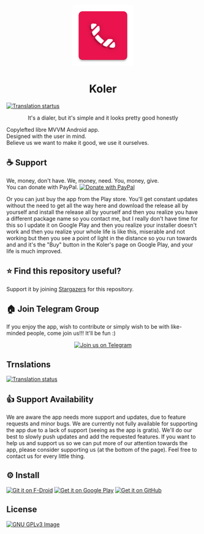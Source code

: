 <p align="center">
	       <img src="./koler/src/main/ic_launcher-web.png" width=160 height=160>
</p>

<h1 align="center">
          Koler
</h1>

<a href="https://hosted.weblate.org/engage/koler/">
<img src="https://hosted.weblate.org/widgets/koler/-/svg-badge.svg" alt="Translation startus" />
</a>

<p align="center">
         It's a dialer, but it's simple and it looks pretty good honestly
</p>

Copylefted libre MVVM Android app. \
Designed with the user in mind. \
Believe us we want to make it good, we use it ourselves.

## ☕ Support
We, money, don't have.
We, money, need.
You, money, give.
</br>
You can donate with PayPal.
[![Donate with PayPal](https://raw.githubusercontent.com/stefan-niedermann/paypal-donate-button/master/paypal-donate-button.png)](https://paypal.me/theroeiedri?locale.x=en_US)

Or you can just buy the app from the Play store.
You'll get constant updates without the need to get all the way here and download the release all by yourself and install the release all by yourself and then you realize you have a different package name so you contact me, but I really don't have time for this so I update it on Google Play and then you realize your installer doesn't work and then you realize your whole life is like this, miserable and not working but then you see a point of light in the distance so you run towards and and it's the "Buy" button in the Koler's page on Google Play, and your life is much improved.

## ⭐ Find this repository useful?
Support it by joining [Stargazers](https://github.com/Chooloo/koler/stargazers) for this repository.

## 🏠 Join Telegram Group
If you enjoy the app, wish to contribute or simply wish to be with like-minded people, come join us!!! It'll be fun :)

<p align="center">
  <a href="https://t.me/kolerOfficial">
	<img src="https://img.shields.io/badge/Telegram-2CA5E0?style=for-the-badge&logo=telegram&logoColor=white" alt="Join us on Telegram" height="60px">
  </a>
</p>

## Trnslations

<a href="https://hosted.weblate.org/engage/koler/">
<img src="https://hosted.weblate.org/widgets/koler/-/multi-auto.svg" alt="Translation status" />
</a>

## 👍 Support Availability
We are aware the app needs more support and updates, due to feature requests and minor bugs.
We are currently not fully available for supporting the app due to a lack of support (seeing as the app is gratis).
We'll do our best to slowly push updates and add the requested features.
If you want to help us and support us so we can put more of our attention towards the app, please consider supporting us (at the bottom of the page).
Feel free to contact us for every little thing.

## ⚙️ Install
[<img src="https://fdroid.gitlab.io/artwork/badge/get-it-on.png" alt="Git it on F-Droid" height="80">](https://f-droid.org/app/com.chooloo.www.koler)
[<img src="https://play.google.com/intl/en_us/badges/images/generic/en_badge_web_generic.png" alt="Get it on Google Play" height="80">](https://play.google.com/store/apps/details?id=com.chooloo.www.koler)
[<img src="https://github.com/machiav3lli/oandbackupx/blob/034b226cea5c1b30eb4f6a6f313e4dadcbb0ece4/badge_github.png" alt="Get it on GitHub" height="80">](https://github.com/Chooloo/koler/releases)

## License
[![GNU GPLv3 Image](https://www.gnu.org/graphics/gplv3-127x51.png)](https://www.gnu.org/licenses/gpl-3.0.en.html)
